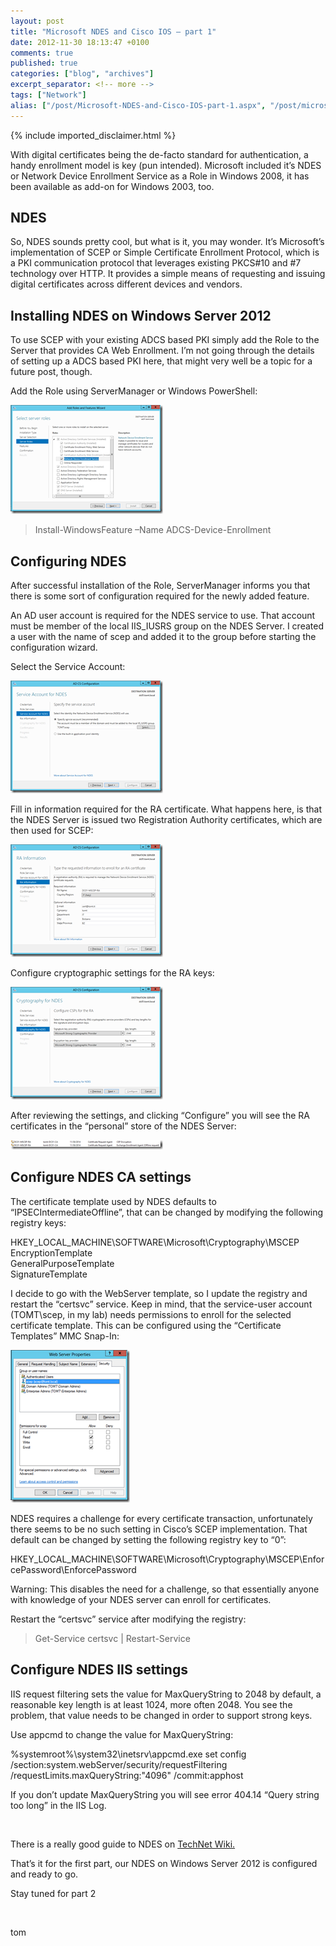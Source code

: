 ```yaml
---
layout: post
title: "Microsoft NDES and Cisco IOS – part 1"
date: 2012-11-30 18:13:47 +0100
comments: true
published: true
categories: ["blog", "archives"]
excerpt_separator: <!-- more -->
tags: ["Network"]
alias: ["/post/Microsoft-NDES-and-Cisco-IOS-part-1.aspx", "/post/microsoft-ndes-and-cisco-ios-part-1.aspx"]
---
```

<!-- more -->
{% include imported_disclaimer.html %}
<p>With digital certificates being the de-facto standard for authentication, a handy enrollment model is key (pun intended). Microsoft included it’s NDES or Network Device Enrollment Service as a Role in Windows 2008, it has been available as add-on for Windows 2003, too.</p>  <h2>NDES</h2>  <p>So, NDES sounds pretty cool, but what is it, you may wonder. It’s Microsoft’s implementation of SCEP or Simple Certificate Enrollment Protocol, which is a PKI communication protocol that leverages existing PKCS#10 and #7 technology over HTTP. It provides a simple means of requesting and issuing digital certificates across different devices and vendors.</p>  <h2>Installing NDES on Windows Server 2012</h2>  <p>To use SCEP with your existing ADCS based PKI simply add the Role to the Server that provides CA Web Enrollment. I’m not going through the details of setting up a ADCS based PKI here, that might very well be a topic for a future post, though.</p>  <p>Add the Role using ServerManager or Windows PowerShell:</p>  <p><a href="/assets/image_472.png"><img title="image" style="border-left-width: 0px; border-right-width: 0px; border-bottom-width: 0px; display: inline; border-top-width: 0px" border="0" alt="image" src="/assets/image_thumb_470.png" width="244" height="174" /></a> </p>  <blockquote>   <p>Install-WindowsFeature –Name ADCS-Device-Enrollment</p> </blockquote>  <h2>Configuring NDES</h2>  <p>After successful installation of the Role, ServerManager informs you that there is some sort of configuration required for the newly added feature.</p>  <p>An AD user account is required for the NDES service to use. That account must be member of the local IIS_IUSRS group on the NDES Server. I created a user with the name of scep and added it to the group before starting the configuration wizard.</p>  <p>Select the Service Account:</p>  <p><a href="/assets/image_473.png"><img title="image" style="border-left-width: 0px; border-right-width: 0px; border-bottom-width: 0px; display: inline; border-top-width: 0px" border="0" alt="image" src="/assets/image_thumb_471.png" width="244" height="180" /></a> </p>  <p>Fill in information required for the RA certificate. What happens here, is that the NDES Server is issued two Registration Authority certificates, which are then used for SCEP:</p>  <p><a href="/assets/image_474.png"><img title="image" style="border-left-width: 0px; border-right-width: 0px; border-bottom-width: 0px; display: inline; border-top-width: 0px" border="0" alt="image" src="/assets/image_thumb_472.png" width="244" height="180" /></a> </p>  <p>Configure cryptographic settings for the RA keys:</p>  <p><a href="/assets/image_475.png"><img title="image" style="border-left-width: 0px; border-right-width: 0px; border-bottom-width: 0px; display: inline; border-top-width: 0px" border="0" alt="image" src="/assets/image_thumb_473.png" width="244" height="180" /></a> </p>  <p>After reviewing the settings, and clicking “Configure” you will see the RA certificates in the “personal” store of the NDES Server:</p>  <p><a href="/assets/image_476.png"><img title="image" style="border-left-width: 0px; border-right-width: 0px; border-bottom-width: 0px; display: inline; border-top-width: 0px" border="0" alt="image" src="/assets/image_thumb_474.png" width="244" height="15" /></a> </p>  <h2>Configure NDES CA settings</h2>  <p>The certificate template used by NDES defaults to “IPSECIntermediateOffline”, that can be changed by modifying the following registry keys:</p>  <p>HKEY_LOCAL_MACHINE\SOFTWARE\Microsoft\Cryptography\MSCEP    <br />EncryptionTemplate     <br />GeneralPurposeTemplate     <br />SignatureTemplate</p>  <p>I decide to go with the WebServer template, so I update the registry and restart the “certsvc” service. Keep in mind, that the service-user account (TOMT\scep, in my lab) needs permissions to enroll for the selected certificate template. This can be configured using the “Certificate Templates” MMC Snap-In:</p>  <p><a href="/assets/image_477.png"><img title="image" style="border-left-width: 0px; border-right-width: 0px; border-bottom-width: 0px; display: inline; border-top-width: 0px" border="0" alt="image" src="/assets/image_thumb_475.png" width="191" height="244" /></a> </p>  <p>NDES requires a challenge for every certificate transaction, unfortunately there seems to be no such setting in Cisco’s SCEP implementation. That default can be changed by setting the following registry key to “0”:</p>  <p>HKEY_LOCAL_MACHINE\SOFTWARE\Microsoft\Cryptography\MSCEP\EnforcePassword\EnforcePassword</p>  <p>Warning: This disables the need for a challenge, so that essentially anyone with knowledge of your NDES server can enroll for certificates.</p>  <p>Restart the “certsvc” service after modifying the registry:</p>  <blockquote>   <p>Get-Service certsvc | Restart-Service </p> </blockquote>  <h2>Configure NDES IIS settings</h2>  <p>IIS request filtering sets the value for MaxQueryString to 2048 by default, a reasonable key length is at least 1024, more often 2048. You see the problem, that value needs to be changed in order to support strong keys.</p>  <p>Use appcmd to change the value for MaxQueryString:</p>  <p>%systemroot%\system32\inetsrv\appcmd.exe set config /section:system.webServer/security/requestFiltering /requestLimits.maxQueryString:&quot;4096&quot; /commit:apphost</p>  <p>If you don’t update MaxQueryString you will see error 404.14 “Query string too long” in the IIS Log. </p>  <p>&#160;</p>  <p>There is a really good guide to NDES on <a href="http://social.technet.microsoft.com/wiki/contents/articles/9063.network-device-enrollment-service-ndes-in-active-directory-certificate-services-ad-cs.aspx" target="_blank">TechNet Wiki.</a>&#160;</p>  <p>That’s it for the first part, our NDES on Windows Server 2012 is configured and ready to go.</p>  <p>Stay tuned for part 2</p>  <p>&#160;</p>  <p>tom</p>
